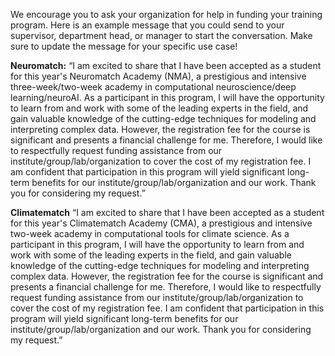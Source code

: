 We encourage you to ask your organization for help in funding your training program. Here is an example message that you could send to your supervisor, department head, or manager to start the conversation. Make sure to update the message for your specific use case! 

**Neuromatch:** 
“I am excited to share that I have been accepted as a student for this year's Neuromatch Academy (NMA), a prestigious and intensive three-week/two-week academy in computational neuroscience/deep learning/neuroAI. As a participant in this program, I will have the opportunity to learn from and work with some of the leading experts in the field, and gain valuable knowledge of the cutting-edge techniques for modeling and interpreting complex data. However, the registration fee for the course is significant and presents a financial challenge for me. Therefore, I would like to respectfully request funding assistance from our institute/group/lab/organization to cover the cost of my registration fee. I am confident that participation in this program will yield significant long-term benefits for our institute/group/lab/organization and our work. Thank you for considering my request.”

**Climatematch**
“I am excited to share that I have been accepted as a student for this year's Climatematch Academy (CMA), a prestigious and intensive two-week academy in computational tools for climate science. As a participant in this program, I will have the opportunity to learn from and work with some of the leading experts in the field, and gain valuable knowledge of the cutting-edge techniques for modeling and interpreting complex data. However, the registration fee for the course is significant and presents a financial challenge for me. Therefore, I would like to respectfully request funding assistance from our institute/group/lab/organization to cover the cost of my registration fee. I am confident that participation in this program will yield significant long-term benefits for our institute/group/lab/organization and our work. Thank you for considering my request.”
